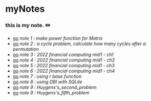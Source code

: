 # myNotes 


### this is my note. ✏️
*  [go](https://github.com/JoshXie0809/myNotes/blob/main/note/note_001_matrixPower.R) _note 1 : make power function for Matrix_
*  [go](https://github.com/JoshXie0809/myNotes/blob/main/note/note_002_cycleProblem.R) _note 2 : a cycle problem, calculate how many cycles after a permutation_ 
*  [go](https://github.com/JoshXie0809/myNotes/blob/main/note/note_003_financial_computing_mid1_ch1.md) _note 3 : 2022 financial computing mid1 - ch1_ 
*  [go](https://github.com/JoshXie0809/myNotes/blob/main/note/note_004_financial_computing_mid1_ch2.md) _note 4 : 2022 financial computing mid1 - ch2_ 
*  [go](https://github.com/JoshXie0809/myNotes/blob/main/note/note_005_financial_computing_mid1_ch3.md) _note 5 : 2022 financial computing mid1 - ch3_ 
*  [go](https://github.com/JoshXie0809/myNotes/blob/main/note/note_006_financial_computing_mid1_ch4.md) _note 6 : 2022 financial computing mid1 - ch4_ 
*  [go](https://github.com/JoshXie0809/myNotes/tree/main/note/note_007_r_base) _note 7 : using r base function_
*  [go](https://github.com/JoshXie0809/myNotes/blob/main/note/note_008_database.md) _note 8 : using DBI with SQLite_
*  [go](https://github.com/JoshXie0809/myNotes/blob/main/note/note_009_Huygens%E2%80%99s_second_problem.R) _note 9 : Huygens's_second_problem_
*  [go](https://github.com/JoshXie0809/myNotes/blob/main/note/note_010_Huygens%E2%80%99s_fifth_problem.R) _note 9 : Huygens's_fifth_problem_
